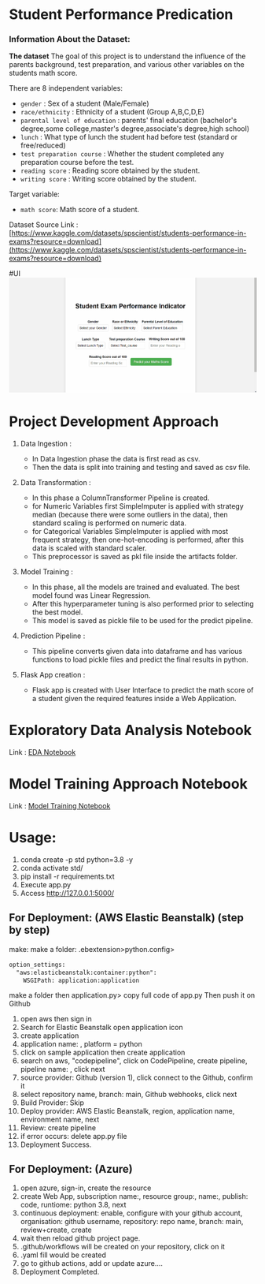 # Student Performance Predication

### Information About the Dataset:

**The dataset** The goal of this project is to understand the influence of the parents background, test preparation, and various other variables on the students math score.


There are 8 independent variables:

- `gender` : Sex of a student (Male/Female)
- `race/ethnicity` : Ethnicity of a student (Group A,B,C,D,E)
- `parental level of education` : parents' final education (bachelor's degree,some college,master's degree,associate's degree,high school)
- `lunch` : What type of lunch the student had before test (standard or free/reduced)
- `test preparation course` : Whether the student completed any preparation course before the test.
- `reading score` : Reading score obtained by the student.
- `writing score` : Writing score obtained by the student.

Target variable:

- `math score`: Math score of a student.

Dataset Source Link :
[https://www.kaggle.com/datasets/spscientist/students-performance-in-exams?resource=download](https://www.kaggle.com/datasets/spscientist/students-performance-in-exams?resource=download)

#UI
![HomepageUI](./stdperformanceindicator.gif)



# Project Development Approach

1. Data Ingestion :

   - In Data Ingestion phase the data is first read as csv.
   - Then the data is split into training and testing and saved as csv file.

2. Data Transformation :

   - In this phase a ColumnTransformer Pipeline is created.
   - for Numeric Variables first SimpleImputer is applied with strategy median (because there were some outliers in the data), then standard scaling is performed on numeric data.
   - for Categorical Variables SimpleImputer is applied with most frequent strategy, then one-hot-encoding is performed, after this data is scaled with standard scaler.
   - This preprocessor is saved as pkl file inside the artifacts folder.

3. Model Training :

   - In this phase, all the models are trained and evaluated. The best model found was Linear Regression.
   - After this hyperparameter tuning is also performed prior to selecting the best model.
   - This model is saved as pickle file to be used for the predict pipeline.

4. Prediction Pipeline :
   - This pipeline converts given data into dataframe and has various functions to load pickle files and predict the final results in python.

5. Flask App creation :
   - Flask app is created with User Interface to predict the math score of a student given the required features inside a Web Application.

# Exploratory Data Analysis Notebook

Link : [EDA Notebook](./notebook/1.EDASTUDENTPERFORMANCE.ipynb)

# Model Training Approach Notebook

Link : [Model Training Notebook](./notebook/2.MODELTRAINING.ipynb)

# Usage:

1. conda create -p std python=3.8 -y
2. conda activate std/
3. pip install -r requirements.txt
4. Execute app.py
5. Access http://127.0.0.1:5000/


## For Deployment: (AWS Elastic Beanstalk) (step by step)
make: make a folder: .ebextension>python.config>
~~~
option_settings:
  "aws:elasticbeanstalk:container:python":
    WSGIPath: application:application
 ~~~
 make a folder then application.py> copy full code of app.py
 Then push it on Github
    
1. open aws then sign in
2. Search for Elastic Beanstalk open application icon
3. create application
4. application name: , platform = python
5. click on sample application then create application
6. search on aws, "codepipeline", click on CodePipeline, create pipeline, pipeline name: , click next
7. source provider: Github (version 1), click connect to the Github, confirm it
8. select repository name, branch: main, Github webhooks, click next
9. Build Provider: Skip
10. Deploy provider: AWS Elastic Beanstalk, region, application name, environment name, next
11. Review: create pipeline
12. if error occurs: delete app.py file
13. Deployment Success.


## For Deployment: (Azure)
1. open azure, sign-in, create the resource
2. create Web App, subscription name:, resource group:, name:, publish: code, runtiome: python 3.8, next
3. continuous deployment: enable, configure with your github account, organisation: github username, repository: repo name, branch: main, review+create, create
4. wait then reload github project page.
5. .github/workflows will be created on your repository, click on it
6. .yaml fill would be created
7. go to github actions, add or update azure....
8. Deployment Completed.
